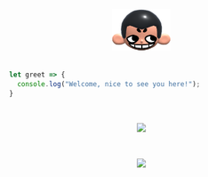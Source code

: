 <div align="center">
  <img height="75px" src="khicon.png" alt="logo">
</div>
<br>

```js
  let greet => {
    console.log("Welcome, nice to see you here!");
  }
```
<br>
<p align="center">
 <img src="https://skillicons.dev/icons?i=javascript,typescript,react,figma"/>
</p>

<br>
<p align="center">
 <img src="https://skillicons.dev/icons?i=nodejs,postgresql"/>
</p>
